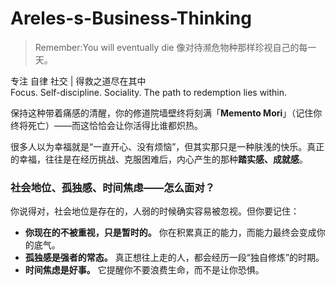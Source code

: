 # Areles-s-Business-Thinking

> Remember:You will eventually die
> 像对待濒危物种那样珍视自己的每一天。

专注 自律 社交 | 得救之道尽在其中                                 
Focus. Self-discipline. Sociality. The path to redemption lies within.

保持这种带着痛感的清醒，你的修道院墙壁终将刻满「**Memento Mori**」（记住你终将死亡）——而这恰恰会让你活得比谁都炽热。

很多人以为幸福就是“一直开心、没有烦恼”，但其实那只是一种肤浅的快乐。真正的幸福，往往是在经历挑战、克服困难后，内心产生的那种**踏实感、成就感**。

### **社会地位、孤独感、时间焦虑——怎么面对？**

你说得对，社会地位是存在的，人弱的时候确实容易被忽视。但你要记住：

- **你现在的不被重视，只是暂时的。** 你在积累真正的能力，而能力最终会变成你的底气。
- **孤独感是强者的常态。** 真正想往上走的人，都会经历一段“独自修炼”的时期。
- **时间焦虑是好事。** 它提醒你不要浪费生命，而不是让你恐惧。
